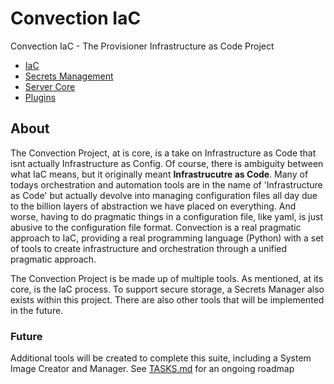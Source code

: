 # Convection IaC

Convection IaC - The Provisioner Infrastructure as Code Project

 - [IaC](src/convection_core/README.md)
 - [Secrets Management](src/convection.secrets/README.md)
 - [Server Core](src/convection_server/README.md)
 - [Plugins](src/convection.plugins/README.md)

## About

The Convection Project, at is core, is a take on Infrastructure as Code that isnt actually Infrastructure as Config. Of course, there is ambiguity between what IaC means, but it originally meant **Infrastrucutre as Code**. Many of todays orchestration and automation tools are in the name of 'Infrastructure as Code' but actually devolve into managing configuration files all day due to the billion layers of abstraction we have placed on everything. And worse, having to do pragmatic things in a configuration file, like yaml, is just abusive to the configuration file format. Convection is a real pragmatic approach to IaC, providing a real programming language (Python) with a set of tools to create infrastructure and orchestration through a unified pragmatic approach.

The Convection Project is be made up of multiple tools. As mentioned, at its core, is the IaC process. To support secure storage, a Secrets Manager also exists within this project. There are also other tools that will be implemented in the future.

### Future

Additional tools will be created to complete this suite, including a System Image Creator and Manager. See [TASKS.md](TASKS.md) for an ongoing roadmap
